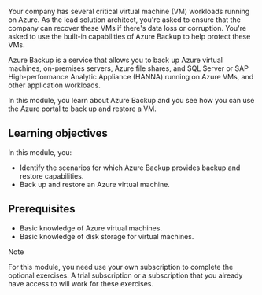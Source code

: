 Your company has several critical virtual machine (VM) workloads running on Azure. As the lead solution architect, you're asked to ensure that the company can recover these VMs if there's data loss or corruption. You're asked to use the built-in capabilities of Azure Backup to help protect these VMs.

Azure Backup is a service that allows you to back up Azure virtual machines, on-premises servers, Azure file shares, and SQL Server or SAP High-performance Analytic Appliance (HANNA) running on Azure VMs, and other application workloads.

In this module, you learn about Azure Backup and you see how you can use the Azure portal to back up and restore a VM.

## Learning objectives

In this module, you:

- Identify the scenarios for which Azure Backup provides backup and restore capabilities.
- Back up and restore an Azure virtual machine.

## Prerequisites

- Basic knowledge of Azure virtual machines.
- Basic knowledge of disk storage for virtual machines.

> [!NOTE]
> For this module, you need use your own subscription to complete the optional exercises. A trial subscription or a subscription that you already have access to will work for these exercises.
